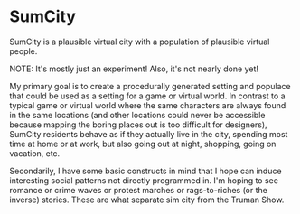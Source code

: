 SumCity
=======

SumCity is a plausible virtual city with a population of plausible virtual people.

NOTE: It's mostly just an experiment! Also, it's not nearly done yet!

My primary goal is to create a procedurally generated setting and populace that could be used as a setting for a game or virtual world. In contrast to a typical game or virtual world where the same characters are always found in the same locations (and other locations could never be accessible because mapping the boring places out is too difficult for designers), SumCity residents behave as if they actually live in the city, spending most time at home or at work, but also going out at night, shopping, going on vacation, etc.

Secondarily, I have some basic constructs in mind that I hope can induce interesting social patterns not directly programmed in. I'm hoping to see romance or crime waves or protest marches or rags-to-riches (or the inverse) stories. These are what separate sim city from the Truman Show. 